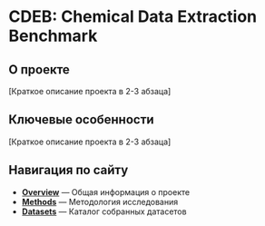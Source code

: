 # CDEB: Chemical Data Extraction Benchmark

## О проекте
[Краткое описание проекта в 2-3 абзаца]

## Ключевые особенности
[Краткое описание проекта в 2-3 абзаца]

## Навигация по сайту
- **[Overview](/CDEB/overview/project_motivation.html)** — Общая информация о проекте
- **[Methods](/CDEB/methods/index.html)** — Методология исследования
- **[Datasets](/CDEB/datasets/index.html)** — Каталог собранных датасетов